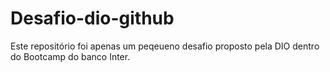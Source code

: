 # Desafio-dio-github

Este repositório foi apenas um peqeueno desafio proposto pela DIO dentro do Bootcamp do banco Inter.

